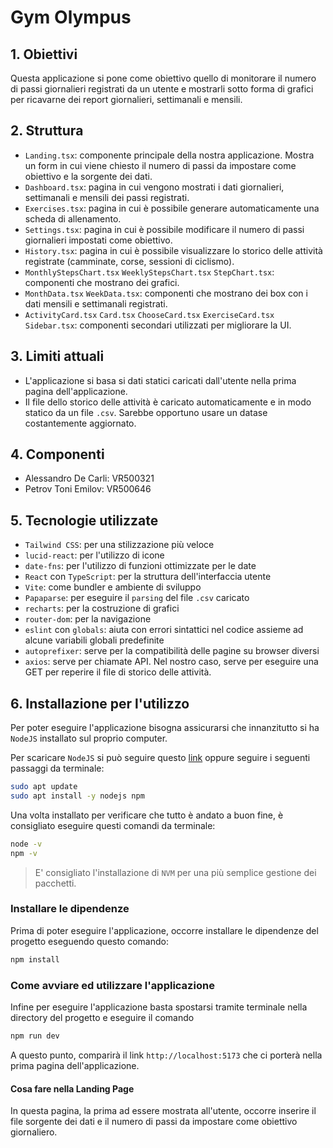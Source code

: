 # Gym Olympus

## 1. Obiettivi
Questa applicazione si pone come obiettivo quello di monitorare il numero di passi giornalieri registrati da un utente e mostrarli sotto forma di grafici per ricavarne dei report giornalieri, settimanali e mensili.

## 2. Struttura 
- `Landing.tsx`: componente principale della nostra applicazione. Mostra un form in cui viene chiesto il numero di passi da impostare come obiettivo e la sorgente dei dati.
- `Dashboard.tsx`: pagina in cui vengono mostrati i dati giornalieri, settimanali e mensili dei passi registrati.
- `Exercises.tsx`: pagina in cui è possibile generare automaticamente una scheda di allenamento.
- `Settings.tsx`: pagina in cui è possibile modificare il numero di passi giornalieri impostati come obiettivo.
- `History.tsx`: pagina in cui è possibile visualizzare lo storico delle attività registrate (camminate, corse, sessioni di ciclismo).
- `MonthlyStepsChart.tsx` `WeeklyStepsChart.tsx` `StepChart.tsx`: componenti che mostrano dei grafici.
- `MonthData.tsx` `WeekData.tsx`: componenti che mostrano dei box con i dati mensili e settimanali registrati.
- `ActivityCard.tsx` `Card.tsx` `ChooseCard.tsx` `ExerciseCard.tsx` `Sidebar.tsx`: componenti secondari utilizzati per migliorare la UI. 

## 3. Limiti attuali
- L'applicazione si basa si dati statici caricati dall'utente nella prima pagina dell'applicazione.
- Il file dello storico delle attività è caricato automaticamente e in modo statico da un file `.csv`. Sarebbe opportuno usare un datase costantemente aggiornato.

## 4. Componenti
- Alessandro De Carli: VR500321
- Petrov Toni Emilov: VR500646

## 5. Tecnologie utilizzate
- `Tailwind CSS`: per una stilizzazione più veloce
- `lucid-react`: per l'utilizzo di icone
- `date-fns`: per l'utilizzo di funzioni ottimizzate per le date
- `React` con `TypeScript`: per la struttura dell'interfaccia utente
- `Vite`:  come bundler e ambiente di sviluppo
- `Papaparse`: per eseguire il `parsing` del file `.csv` caricato
- `recharts`: per la costruzione di grafici
- `router-dom`: per la navigazione
- `eslint` con `globals`: aiuta con errori sintattici nel codice assieme ad alcune variabili globali predefinite
- `autoprefixer`: serve per la compatibilità delle pagine su browser diversi
- `axios`: serve per chiamate API. Nel nostro caso, serve per eseguire una GET per reperire il file di storico delle attività.

## 6. Installazione per l'utilizzo
Per poter eseguire l'applicazione bisogna assicurarsi che innanzitutto si ha `NodeJS` installato sul proprio computer.

Per scaricare `NodeJS` si può seguire questo [link](https://nodejs.org/en/download) oppure seguire i seguenti passaggi da terminale:

```bash
sudo apt update
sudo apt install -y nodejs npm
```

Una volta installato per verificare che tutto è andato a buon fine,
è consigliato eseguire questi comandi da terminale:
```bash
node -v
npm -v
```

> E' consigliato l'installazione di `NVM` per una più semplice gestione dei pacchetti.

### Installare le dipendenze
Prima di poter eseguire l'applicazione, occorre installare le dipendenze del progetto eseguendo questo comando:
```bash
npm install
```

### Come avviare ed utilizzare l'applicazione
Infine per eseguire l'applicazione basta spostarsi tramite terminale nella directory del progetto e eseguire il comando
```bash
npm run dev
```
A questo punto, comparirà il link `http://localhost:5173` che ci porterà nella prima pagina dell'applicazione.

#### Cosa fare nella Landing Page
In questa pagina, la prima ad essere mostrata all'utente, occorre inserire il file sorgente dei dati e il numero di passi da impostare come obiettivo giornaliero.

